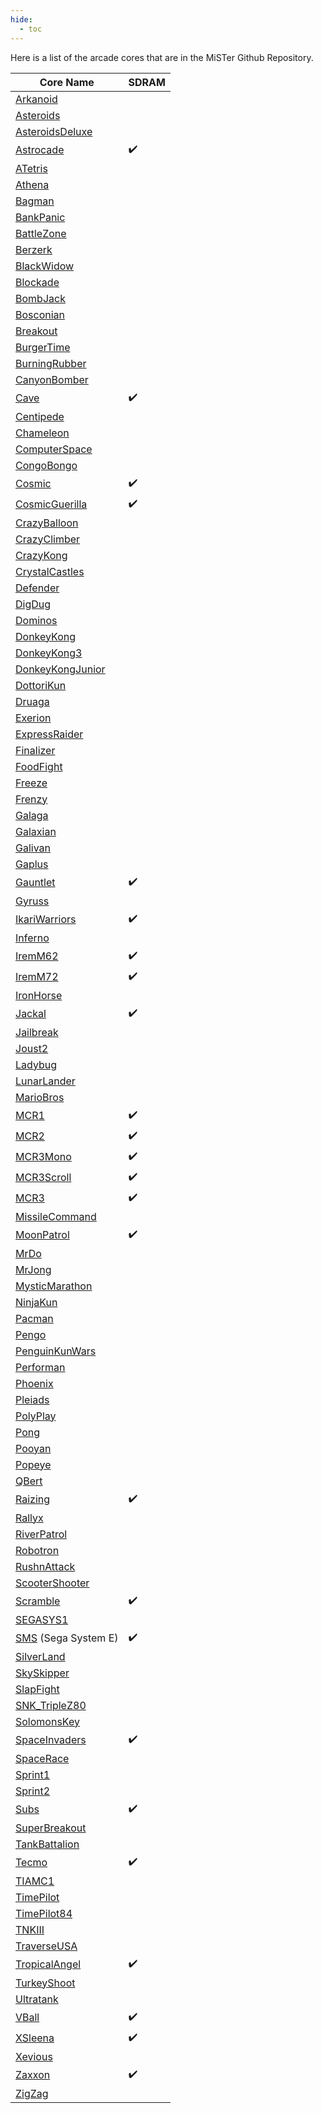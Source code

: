 ```yaml
---
hide:
  - toc
---
```


Here is a list of the arcade cores that are in the MiSTer Github Repository.

| Core Name                                                                          | SDRAM    |
| ---------------------------------------------------------------------------------- | -------- |
| [Arkanoid](https://github.com/MiSTer-devel/Arcade-Arkanoid_MISTer)                 |          |
| [Asteroids](https://github.com/MiSTer-devel/Arcade-Asteroids_MiSTer)               |          |
| [AsteroidsDeluxe](https://github.com/MiSTer-devel/Arcade-AsteroidsDeluxe_MiSTer)   |          |
| [Astrocade](https://github.com/MiSTer-devel/Arcade-Astrocade_MiSTer)               | ✔️       |
| [ATetris](https://github.com/MiSTer-devel/Arcade-ATetris_MiSTer)                   |          |
| [Athena](https://github.com/MiSTer-devel/Arcade-Athena_MiSTer)                     |          |
| [Bagman](https://github.com/MiSTer-devel/Arcade-Bagman_MiSTer)                     |          |
| [BankPanic](https://github.com/MiSTer-devel/Arcade-BankPanic_MiSTer)               |          |
| [BattleZone](https://github.com/MiSTer-devel/Arcade-BattleZone_MiSTer)             |          |
| [Berzerk](https://github.com/MiSTer-devel/Arcade-Berzerk_MiSTer)                   |          |
| [BlackWidow](https://github.com/MiSTer-devel/Arcade-BlackWidow_MiSTer)             |          |
| [Blockade](https://github.com/MiSTer-devel/Arcade-Blockade_MiSTer)                 |          |
| [BombJack](https://github.com/MiSTer-devel/Arcade-BombJack_MiSTer)                 |          |
| [Bosconian](https://github.com/MiSTer-devel/Arcade-Bosconian_MiSTer)               |          |
| [Breakout](https://github.com/MiSTer-devel/Arcade-Breakout_MiSTer)                 |          |
| [BurgerTime](https://github.com/MiSTer-devel/Arcade-BurgerTime_MiSTer)             |          |
| [BurningRubber](https://github.com/MiSTer-devel/Arcade-BurningRubber_MiSTer)       |          |
| [CanyonBomber](https://github.com/MiSTer-devel/Arcade-CanyonBomber_MiSTer)         |          |
| [Cave](https://github.com/MiSTer-devel/Arcade-Cave_MiSTer)                         | ✔️       |
| [Centipede](https://github.com/MiSTer-devel/Arcade-Centipede_MiSTer)               |          |
| [Chameleon](https://github.com/MiSTer-devel/Arcade-Chameleon_MiSTer)               |          |
| [ComputerSpace](https://github.com/MiSTer-devel/Arcade-ComputerSpace_MiSTer)       |          |
| [CongoBongo](https://github.com/MiSTer-devel/Arcade-CongoBongo_MiSTer)             |          |
| [Cosmic](https://github.com/MiSTer-devel/Arcade-Cosmic_MiSTer)                     | ✔️       |
| [CosmicGuerilla](https://github.com/MiSTer-devel/Arcade-CosmicGuerilla_MiSTer)     | ✔️       |
| [CrazyBalloon](https://github.com/MiSTer-devel/Arcade-CrazyBalloon_MiSTer)         |          |
| [CrazyClimber](https://github.com/MiSTer-devel/Arcade-CrazyClimber_MiSTer)         |          |
| [CrazyKong](https://github.com/MiSTer-devel/Arcade-CrazyKong_MiSTer)               |          |
| [CrystalCastles](https://github.com/MiSTer-devel/Arcade-CrystalCastles_MiSTer)     |          |
| [Defender](https://github.com/MiSTer-devel/Arcade-Defender_MiSTer)                 |          |
| [DigDug](https://github.com/MiSTer-devel/Arcade-DigDug_MiSTer)                     |          |
| [Dominos](https://github.com/MiSTer-devel/Arcade-Dominos_MiSTer)                   |          |
| [DonkeyKong](https://github.com/MiSTer-devel/Arcade-DonkeyKong_MiSTer)             |          |
| [DonkeyKong3](https://github.com/MiSTer-devel/Arcade-DonkeyKong3_MiSTer)           |          |
| [DonkeyKongJunior](https://github.com/MiSTer-devel/Arcade-DonkeyKongJunior_MiSTer) |          |
| [DottoriKun](https://github.com/MiSTer-devel/Arcade-DottoriKun_MiSTer)             |          |
| [Druaga](https://github.com/MiSTer-devel/Arcade-Druaga_MiSTer)                     |          |
| [Exerion](https://github.com/MiSTer-devel/Arcade-Exerion_MiSTer)                   |          |
| [ExpressRaider](https://github.com/MiSTer-devel/Arcade-ExpressRaider_MiSTer)       |          |
| [Finalizer](https://github.com/MiSTer-devel/Arcade-Finalizer_MiSTer)               |          |
| [FoodFight](https://github.com/MiSTer-devel/Arcade-FoodFight_MiSTer)               |          |
| [Freeze](https://github.com/MiSTer-devel/Arcade-Freeze_MiSTer)                     |          |
| [Frenzy](https://github.com/MiSTer-devel/Arcade-Frenzy_MiSTer)                     |          |
| [Galaga](https://github.com/MiSTer-devel/Arcade-Galaga_MiSTer)                     |          |
| [Galaxian](https://github.com/MiSTer-devel/Arcade-Galaxian_MiSTer)                 |          |
| [Galivan](https://github.com/MiSTer-devel/Arcade-Galivan_MiSTer)                   |          |
| [Gaplus](https://github.com/MiSTer-devel/Arcade-Gaplus_MiSTer)                     |          |
| [Gauntlet](https://github.com/MiSTer-devel/Arcade-Gauntlet_MiSTer)                 | ✔️       |
| [Gyruss](https://github.com/MiSTer-devel/Arcade-Gyruss_MiSTer)                     |          |
| [IkariWarriors](https://github.com/MiSTer-devel/Arcade-IkariWarriors_MiSTer)       | ✔️       |
| [Inferno](https://github.com/MiSTer-devel/Arcade-Inferno_MiSTer)                   |          |
| [IremM62](https://github.com/MiSTer-devel/Arcade-IremM62_MiSTer)                   | ✔️       |
| [IremM72](https://github.com/MiSTer-devel/Arcade-IremM72_MiSTer)                   | ✔️       |
| [IronHorse](https://github.com/MiSTer-devel/Arcade-IronHorse_MiSTer)               |          |
| [Jackal](https://github.com/MiSTer-devel/Arcade-Jackal_MiSTer)                     | ✔️       |
| [Jailbreak](https://github.com/MiSTer-devel/Arcade-Jailbreak_MiSTer)               |          |
| [Joust2](https://github.com/MiSTer-devel/Arcade-Joust2_MiSTer)                     |          |
| [Ladybug](https://github.com/MiSTer-devel/Arcade-LadyBug_MiSTer)                   |          |
| [LunarLander](https://github.com/MiSTer-devel/Arcade-LunarLander_MiSTer)           |          |
| [MarioBros](https://github.com/MiSTer-devel/Arcade-MarioBros_MiSTer)               |          |
| [MCR1](https://github.com/MiSTer-devel/Arcade-MCR1_MiSTer)                         | ✔️       |
| [MCR2](https://github.com/MiSTer-devel/Arcade-MCR2_MiSTer)                         | ✔️       |
| [MCR3Mono](https://github.com/MiSTer-devel/Arcade-MCR3Mono_MiSTer)                 | ✔️       |
| [MCR3Scroll](https://github.com/MiSTer-devel/Arcade-MCR3Scroll_MiSTer)             | ✔️       |
| [MCR3](https://github.com/MiSTer-devel/Arcade-MCR3_MiSTer)                         | ✔️       |
| [MissileCommand](https://github.com/MiSTer-devel/Arcade-MissileCommand_MiSTer)     |          |
| [MoonPatrol](https://github.com/MiSTer-devel/Arcade-MoonPatrol_MiSTer)             | ✔️       |
| [MrDo](https://github.com/MiSTer-devel/Arcade-MrDo_MiSTer)                         |          |
| [MrJong](https://github.com/MiSTer-devel/Arcade-MrJong_MiSTer)                     |          |
| [MysticMarathon](https://github.com/MiSTer-devel/Arcade-MysticMarathon_MiSTer)     |          |
| [NinjaKun](https://github.com/MiSTer-devel/Arcade-NinjaKun_MiSTer)                 |          |
| [Pacman](https://github.com/MiSTer-devel/Arcade-Pacman_MiSTer)                     |          |
| [Pengo](https://github.com/MiSTer-devel/Arcade-Pengo_MiSTer)                       |          |
| [PenguinKunWars](https://github.com/MiSTer-devel/Arcade-PenguinKunWars_MiSTer)     |          |
| [Performan](https://github.com/MiSTer-devel/Arcade-Performan_MiSTer)               |          |
| [Phoenix](https://github.com/MiSTer-devel/Arcade-Phoenix_MiSTer)                   |          |
| [Pleiads](https://github.com/MiSTer-devel/Arcade-Pleiads_MiSTer)                   |          |
| [PolyPlay](https://github.com/MiSTer-devel/Arcade-PolyPlay_MiSTer)                 |          |
| [Pong](https://github.com/MiSTer-devel/Arcade-Pong_MiSTer)                         |          |
| [Pooyan](https://github.com/MiSTer-devel/Arcade-Pooyan_MiSTer)                     |          |
| [Popeye](https://github.com/MiSTer-devel/Arcade-Popeye_MiSTer)                     |          |
| [QBert](https://github.com/MiSTer-devel/Arcade-QBert_MiSTer)                       |          |
| [Raizing](https://github.com/MiSTer-devel/Arcade-Raizing_MiSTer)                   | ✔️       |
| [Rallyx](https://github.com/MiSTer-devel/Arcade-RallyX_MiSTer)                     |          |
| [RiverPatrol](https://github.com/MiSTer-devel/Arcade-RiverPatrol_MiSTer)           |          |
| [Robotron](https://github.com/MiSTer-devel/Arcade-Robotron_MiSTer)                 |          |
| [RushnAttack](https://github.com/MiSTer-devel/Arcade-RushnAttack_MiSTer)           |          |
| [ScooterShooter](https://github.com/MiSTer-devel/Arcade-ScooterShooter_MiSTer)     |          |
| [Scramble](https://github.com/MiSTer-devel/Arcade-Scramble_MiSTer)                 | ✔️       |
| [SEGASYS1](https://github.com/MiSTer-devel/Arcade-SEGASYS1_MiSTer)                 |          |
| [SMS](https://github.com/MiSTer-devel/SMS_MiSTer) (Sega System E)                  | ✔️       |
| [SilverLand](https://github.com/MiSTer-devel/Arcade-SilverLand_MiSTer)             |          |
| [SkySkipper](https://github.com/MiSTer-devel/Arcade-SkySkipper_MiSTer)             |          |
| [SlapFight](https://github.com/MiSTer-devel/Arcade-SlapFight_MiSTer)               |          |
| [SNK_TripleZ80](https://github.com/MiSTer-devel/Arcade-SNK_TripleZ80_MiSTer)       |          |
| [SolomonsKey](https://github.com/MiSTer-devel/Arcade-SolomonsKey_MiSTer)           |          |
| [SpaceInvaders](https://github.com/MiSTer-devel/Arcade-SpaceInvaders_MiSTer)       | ✔️       |
| [SpaceRace](https://github.com/MiSTer-devel/Arcade-SpaceRace_MiSTer)               |          |
| [Sprint1](https://github.com/MiSTer-devel/Arcade-Sprint1_MiSTer)                   |          |
| [Sprint2](https://github.com/MiSTer-devel/Arcade-Sprint2_MiSTer)                   |          |
| [Subs](https://github.com/MiSTer-devel/Arcade-Subs_MiSTer)                         | ✔️       |
| [SuperBreakout](https://github.com/MiSTer-devel/Arcade-SuperBreakout_MiSTer)       |          |
| [TankBattalion](https://github.com/MiSTer-devel/Arcade-TankBattalion_MiSTer)       |          |
| [Tecmo](https://github.com/MiSTer-devel/Arcade-Tecmo_MiSTer)                       | ✔️       |
| [TIAMC1](https://github.com/MiSTer-devel/Arcade-TIAMC1_MiSTer)                     |          |
| [TimePilot](https://github.com/MiSTer-devel/Arcade-TimePilot_MiSTer)               |          |
| [TimePilot84](https://github.com/MiSTer-devel/Arcade-TimePilot84_MISTer)           |          |
| [TNKIII](https://github.com/MiSTer-devel/Arcade-TNKIII_MiSTer)                     |          |
| [TraverseUSA](https://github.com/MiSTer-devel/Arcade-TraverseUSA_MiSTer)           |          |
| [TropicalAngel](https://github.com/MiSTer-devel/Arcade-TropicalAngel_MiSTer)       | ✔️       |
| [TurkeyShoot](https://github.com/MiSTer-devel/Arcade-TurkeyShoot_MiSTer)           |          |
| [Ultratank](https://github.com/MiSTer-devel/Arcade-Ultratank_MiSTer)               |          |
| [VBall](https://github.com/MiSTer-devel/Arcade-VBall_MiSTer)                       | ✔️       |
| [XSleena](https://github.com/MiSTer-devel/Arcade-XSleena_MiSTer)                   | ✔️       |
| [Xevious](https://github.com/MiSTer-devel/Arcade-Xevious_MiSTer)                   |          |
| [Zaxxon](https://github.com/MiSTer-devel/Arcade-Zaxxon_MiSTer)                     | ✔️       |
| [ZigZag](https://github.com/MiSTer-devel/Arcade-ZigZag_MiSTer)                     |          |
